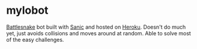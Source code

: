 # mylobot

[Battlesnake](https://battlesnake.com/) bot built with [Sanic](https://sanicframework.org/) and hosted on [Heroku](https://heroku.com). Doesn't do much yet, just avoids collisions and moves around at random. Able to solve most of the easy challenges.